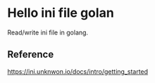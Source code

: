 # Hello ini file golan

Read/write ini file in golang.

## Reference
https://ini.unknwon.io/docs/intro/getting_started